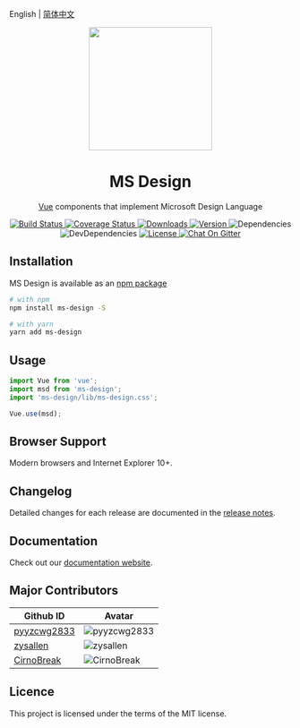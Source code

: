English | [简体中文](./README.zh-CN.md)

<p align="center" style="text-align:center;">
    <a href="https://ms-design.github.io/">
        <img width="220" src="https://raw.githubusercontent.com/ms-design/ms-design/master/docs/.vuepress/public/logo.png">
    </a>
</p>

<h1 align="center" style="text-align:center;">MS Design</h1>

<p align="center" style="text-align:center;">
    <a href="https://vuejs.org/">Vue</a> components that implement Microsoft Design Language
</p>

<p align="center" style="text-align:center;">
    <a href="https://travis-ci.com/ms-design/ms-design">
        <img src="https://img.shields.io/travis/com/ms-design/ms-design.svg?style=flat-square" alt="Build Status">
    </a>
    <a href="https://codecov.io/gh/ms-design/ms-design">
        <img src="https://img.shields.io/codecov/c/github/ms-design/ms-design.svg?style=flat-square" alt="Coverage Status">
    </a>
    <a href="https://npmcharts.com/compare/ms-design?minimal=true">
        <img src="https://img.shields.io/npm/dm/ms-design.svg?style=flat-square" alt="Downloads">
    </a>
    <a href="https://www.npmjs.com/package/ms-design">
        <img src="https://img.shields.io/npm/v/ms-design.svg?style=flat-square" alt="Version">
    </a>
    <a>
        <img src="https://img.shields.io/david/ms-design/ms-design.svg?style=flat-square" alt="Dependencies">
    </a>
    <a>
        <img src="https://img.shields.io/david/dev/ms-design/ms-design.svg?style=flat-square" alt="DevDependencies">
    </a>
    <a href="https://www.npmjs.com/package/ms-design">
        <img src="https://img.shields.io/npm/l/ms-design.svg?style=flat-square" alt="License">
    </a>
    <a href="https://gitter.im/ms-design/ms-design">
        <img src="https://img.shields.io/gitter/room/ms-design/ms-design.svg?style=flat-square" alt="Chat On Gitter">
    </a>
</p>

## Installation

MS Design is available as an [npm package](https://www.npmjs.com/package/ms-design)

```bash
# with npm
npm install ms-design -S

# with yarn
yarn add ms-design
```

## Usage

```javascript
import Vue from 'vue';
import msd from 'ms-design';
import 'ms-design/lib/ms-design.css';

Vue.use(msd);
```

## Browser Support

Modern browsers and Internet Explorer 10+.

## Changelog

Detailed changes for each release are documented in the [release notes](https://github.com/ms-design/ms-design/blob/master/CHANGELOG.md).

## Documentation

Check out our [documentation website](https://ms-design.github.io/).

## Major Contributors
| Github ID | Avatar |
| ------------ | ------------ |
| [pyyzcwg2833](https://github.com/pyyzcwg2833 "pyyzcwg2833") | ![pyyzcwg2833](https://avatars3.githubusercontent.com/u/24390069?s=60&v=4 "pyyzcwg2833") |
| [zysallen](https://github.com/zysallen "zysallen") | ![zysallen](https://avatars3.githubusercontent.com/u/23287111?s=60&v=4 "zysallen") |
| [CirnoBreak](https://github.com/CirnoBreak "CirnoBreak") | ![CirnoBreak](https://avatars3.githubusercontent.com/u/18510256?s=60&v=4 "CirnoBreak") |

## Licence

This project is licensed under the terms of the MIT license.
